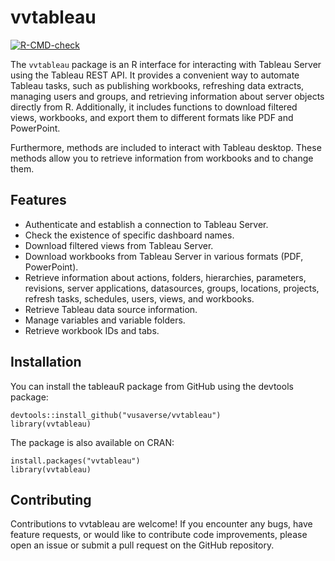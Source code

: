 # vvtableau #

[![R-CMD-check](https://github.com/vusaverse/vvtableau/actions/workflows/R-CMD-check.yaml/badge.svg)](https://github.com/vusaverse/vvtableau/actions/workflows/R-CMD-check.yaml)

The `vvtableau` package is an R interface for interacting with Tableau Server using the Tableau REST API. It provides a convenient way to automate Tableau tasks, such as publishing workbooks, refreshing data extracts, managing users and groups, and retrieving information about server objects directly from R. Additionally, it includes functions to download filtered views, workbooks, and export them to different formats like PDF and PowerPoint.

Furthermore, methods are included to interact with Tableau desktop. These methods allow you to retrieve information from workbooks and to change them.

## Features
- Authenticate and establish a connection to Tableau Server.
- Check the existence of specific dashboard names.
- Download filtered views from Tableau Server.
- Download workbooks from Tableau Server in various formats (PDF, PowerPoint).
- Retrieve information about actions, folders, hierarchies, parameters, revisions, server applications, datasources, groups, locations, projects, refresh tasks, schedules, users, views, and workbooks.
- Retrieve Tableau data source information.
- Manage variables and variable folders.
- Retrieve workbook IDs and tabs.

## Installation

You can install the tableauR package from GitHub using the devtools package:

```{r}
devtools::install_github("vusaverse/vvtableau")
library(vvtableau)
```

The package is also available on CRAN:

```{r}
install.packages("vvtableau")
library(vvtableau)
```

## Contributing

Contributions to vvtableau are welcome! If you encounter any bugs, have feature requests, or would like to contribute code improvements, please open an issue or submit a pull request on the GitHub repository.
